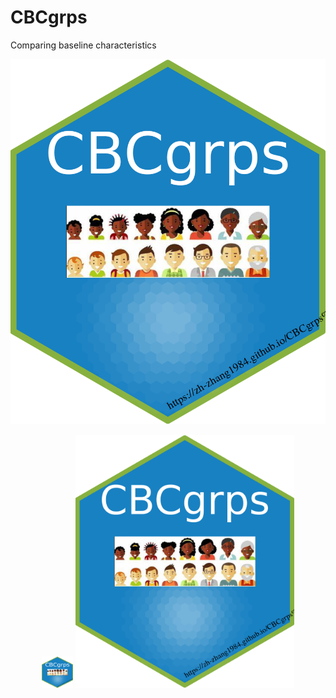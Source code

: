 # CBCgrps
 Comparing baseline characteristics
 
![alt text](https://raw.githubusercontent.com/zh-zhang1984/CBCgrps/master/hex-CBCgrps.png)


<p align="center">
  <img src="https://raw.githubusercontent.com/zh-zhang1984/CBCgrps/master/hex-CBCgrps.png" width="50" height="50" title="CBCgrps">
  <img src="https://raw.githubusercontent.com/zh-zhang1984/CBCgrps/master/hex-CBCgrps.png" width="350" alt="accessibility text">
</p>
